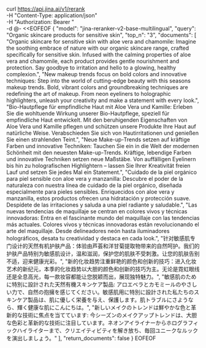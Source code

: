 curl https://api.jina.ai/v1/rerank \
  -H "Content-Type: application/json" \
  -H "Authorization: Bearer " \
  -d @- <<EOFEOF
  {
    "model": "jina-reranker-v2-base-multilingual",
    "query": "Organic skincare products for sensitive skin",
    "top_n": "3",
    "documents": [
        "Organic skincare for sensitive skin with aloe vera and chamomile: Imagine the soothing embrace of nature with our organic skincare range, crafted specifically for sensitive skin. Infused with the calming properties of aloe vera and chamomile, each product provides gentle nourishment and protection. Say goodbye to irritation and hello to a glowing, healthy complexion.",
        "New makeup trends focus on bold colors and innovative techniques: Step into the world of cutting-edge beauty with this seasons makeup trends. Bold, vibrant colors and groundbreaking techniques are redefining the art of makeup. From neon eyeliners to holographic highlighters, unleash your creativity and make a statement with every look.",
        "Bio-Hautpflege für empfindliche Haut mit Aloe Vera und Kamille: Erleben Sie die wohltuende Wirkung unserer Bio-Hautpflege, speziell für empfindliche Haut entwickelt. Mit den beruhigenden Eigenschaften von Aloe Vera und Kamille pflegen und schützen unsere Produkte Ihre Haut auf natürliche Weise. Verabschieden Sie sich von Hautirritationen und genießen Sie einen strahlenden Teint.",
        "Neue Make-up-Trends setzen auf kräftige Farben und innovative Techniken: Tauchen Sie ein in die Welt der modernen Schönheit mit den neuesten Make-up-Trends. Kräftige, lebendige Farben und innovative Techniken setzen neue Maßstäbe. Von auffälligen Eyelinern bis hin zu holografischen Highlightern – lassen Sie Ihrer Kreativität freien Lauf und setzen Sie jedes Mal ein Statement.",
        "Cuidado de la piel orgánico para piel sensible con aloe vera y manzanilla: Descubre el poder de la naturaleza con nuestra línea de cuidado de la piel orgánico, diseñada especialmente para pieles sensibles. Enriquecidos con aloe vera y manzanilla, estos productos ofrecen una hidratación y protección suave. Despídete de las irritaciones y saluda a una piel radiante y saludable.",
        "Las nuevas tendencias de maquillaje se centran en colores vivos y técnicas innovadoras: Entra en el fascinante mundo del maquillaje con las tendencias más actuales. Colores vivos y técnicas innovadoras están revolucionando el arte del maquillaje. Desde delineadores neón hasta iluminadores holográficos, desata tu creatividad y destaca en cada look.",
        "针对敏感肌专门设计的天然有机护肤产品：体验由芦荟和洋甘菊提取物带来的自然呵护。我们的护肤产品特别为敏感肌设计，温和滋润，保护您的肌肤不受刺激。让您的肌肤告别不适，迎来健康光彩。",
        "新的化妆趋势注重鲜艳的颜色和创新的技巧：进入化妆艺术的新纪元，本季的化妆趋势以大胆的颜色和创新的技巧为主。无论是霓虹眼线还是全息高光，每一款妆容都能让您脱颖而出，展现独特魅力。",
        "敏感肌のために特別に設計された天然有機スキンケア製品: アロエベラとカモミールのやさしい力で、自然の抱擁を感じてください。敏感肌用に特別に設計された私たちのスキンケア製品は、肌に優しく栄養を与え、保護します。肌トラブルにさようなら、輝く健康な肌にこんにちは。",
        "新しいメイクのトレンドは鮮やかな色と革新的な技術に焦点を当てています: 今シーズンのメイクアップトレンドは、大胆な色彩と革新的な技術に注目しています。ネオンアイライナーからホログラフィックハイライターまで、クリエイティビティを解き放ち、毎回ユニークなルックを演出しましょう。"
    ],
    "return_documents": false
  }
EOFEOF
